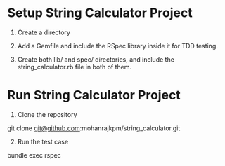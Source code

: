 Setup String Calculator Project
===============================

1. Create a directory

2. Add a Gemfile and include the RSpec library inside it for TDD testing.

3. Create both lib/ and spec/ directories, and include the string_calculator.rb file in both of them.

Run String Calculator Project
=============================

1. Clone the repository

git clone git@github.com:mohanrajkpm/string_calculator.git

2. Run the test case

bundle exec rspec